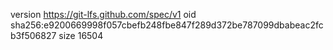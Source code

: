 version https://git-lfs.github.com/spec/v1
oid sha256:e9200669998f057cbefb248fbe847f289d372be787099dbabeac2fcb3f506827
size 16504
